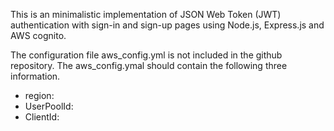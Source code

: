 This is an minimalistic implementation of JSON Web Token (JWT) authentication with sign-in and sign-up pages using Node.js, Express.js and AWS cognito.


The configuration file aws_config.yml is not included in the github repository. The aws_config.ymal should contain the following three information.


 - region: 
 - UserPoolId: 
 - ClientId: 